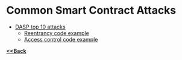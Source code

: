 # Common Smart Contract Attacks

- [DASP top 10 attacks](../dasp)
    - [Reentrancy code example](../dasp/1-reentrancy)
    - [Access control code example](../dasp/2-access-control)
    
**[<<Back](https://aabdulwahed.github.io/Smart-Contracts-Notes/)**
